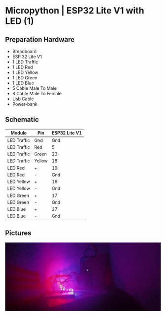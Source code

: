 # Micropython | ESP32 Lite V1 with LED (1)

## Preparation Hardware

- Breadboard
- ESP 32 Lite V1
- 1 LED Traffic
- 1 LED Red
- 1 LED Yellow
- 1 LED Green
- 1 LED Blue
- 5 Cable Male To Male 
- 8 Cable Male To Female
- Usb Cable 
- Power-bank 

## Schematic 

| Module      | Pin    | ESP32 Lite V1 |
|-------------|--------|---------------|
| LED Traffic | Gnd    | Gnd           |
| LED Traffic | Red    | 5             |
| LED Traffic | Green  | 23            |
| LED Traffic | Yellow | 18            |
| LED Red     | +      | 19            |
| LED Red     | -      | Gnd           |
| LED Yellow  | +      | 16            |
| LED Yellow  | -      | Gnd           |
| LED Green   | +      | 17            |
| LED Green   | -      | Gnd           |
| LED Blue    | +      | 27            |
| LED Blue    | -      | Gnd           |

## Pictures
![photo_2023-05-08_02-13-15.jpg](photo_2023-05-08_02-13-15.jpg)